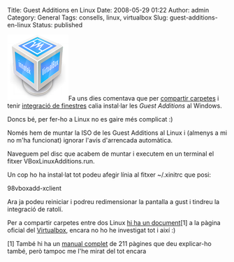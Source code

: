 Title: Guest Additions en Linux
Date: 2008-05-29 01:22
Author: admin
Category: General
Tags: consells, linux, virtualbox
Slug: guest-additions-en-linux
Status: published

<img src="./wp-content/uploads/2008/03/vbox.png" data-align="right" alt="logo del virtualbox" />Fa uns dies comentava que per <a href="?p=327" target="_blank" rel="noopener">compartir carpetes</a> i tenir <a href="?p=330" target="_blank" rel="noopener">integració de finestres</a> calia instal·lar les *Guest Additions* al Windows.

Doncs bé, per fer-ho a Linux no es gaire més complicat :)

Només hem de muntar la ISO de les Guest Additions al Linux i (almenys a mi no m'ha funcionat) ignorar l'avís d'arrencada automàtica.

Naveguem pel disc que acabem de muntar i executem en un terminal el fitxer VBoxLinuxAdditions.run.

Un cop ho ha instal·lat tot podeu afegir línia al fitxer ~/.xinitrc que posi:

98vboxadd-xclient

Ara ja podeu reiniciar i podreu redimensionar la pantalla a gust i tindreu la integració de ratolí.

Per a compartir carpetes entre dos Linux <a href="http://virtualbox.org/wiki/Sharing_files_on_OSE" target="_blank" rel="noopener">hi ha un document</a>\[1\] a la pàgina oficial del <a href="http://www.virtualbox.org" target="_blank" rel="noopener">Virtualbox</a>, encara no ho he investigat tot i així :)

\[1\] També hi ha un <a href="http://virtualbox.org/download/1.6.0/UserManual.pdf" target="_blank" rel="noopener">manual complet</a> de 211 pàgines que deu explicar-ho també, però tampoc me l'he mirat del tot encara
